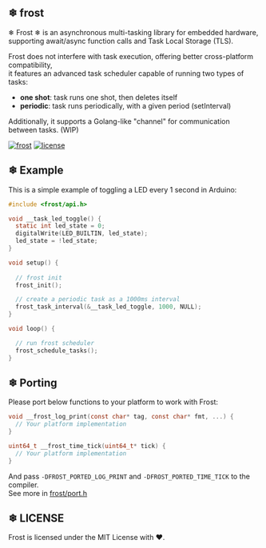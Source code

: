 ## ❄ frost

❄ Frost ❄ is an asynchronous multi-tasking library for embedded hardware,  
supporting await/async function calls and Task Local Storage (TLS).

Frost does not interfere with task execution, offering better cross-platform compatibility,  
it features an advanced task scheduler capable of running two types of tasks:  
 - **one shot**: task runs one shot, then deletes itself
 - **periodic**: task runs periodically, with a given period (setInterval)

Additionally, it supports a Golang-like "channel" for communication between tasks. (WIP)

[![frost](https://img.shields.io/badge/Frost-v0.1-b7fffd)](#)
[![license](https://img.shields.io/badge/LICENSE-MIT-blue)](./blob/main/LICENSE)

## ❄ Example

This is a simple example of toggling a LED every 1 second in Arduino:

```c
#include <frost/api.h>

void __task_led_toggle() {
  static int led_state = 0;
  digitalWrite(LED_BUILTIN, led_state);
  led_state = !led_state;
}

void setup() {
  
  // frost init
  frost_init();

  // create a periodic task as a 1000ms interval
  frost_task_interval(&__task_led_toggle, 1000, NULL);
}

void loop() {

  // run frost scheduler
  frost_schedule_tasks();
}

```

## ❄ Porting

Please port below functions to your platform to work with Frost:
```c
void __frost_log_print(const char* tag, const char* fmt, ...) {
  // Your platform implementation
}

uint64_t __frost_time_tick(uint64_t* tick) {
  // Your platform implementation
}
```

And pass `-DFROST_PORTED_LOG_PRINT` and `-DFROST_PORTED_TIME_TICK` to the compiler.   
See more in [frost/port.h](frost/port.h)

## ❄ LICENSE
Frost is licensed under the MIT License with ❤.
